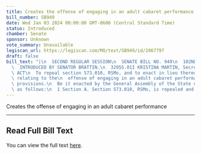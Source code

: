 ```yaml
---
title: Creates the offense of engaging in an adult cabaret performance
bill_number: SB949
date: Wed Jan 03 2024 00:00:00 GMT-0600 (Central Standard Time)
status: Introduced
chamber: Senate
sponsor: Unknown
vote_summary: Unavailable
legiscan_url: https://legiscan.com/MO/text/SB949/id/2867797
draft: false
bill_text: "|\n  SECOND REGULAR SESSION\n  SENATE BILL NO. 949\n  102ND GENERA L ASSEMBLY\n\
  \  INTRODUCED BY SENATOR BRATTIN.\n  3295S.01I KRISTINA MARTIN, Secretary\n  AN\
  \ ACT\n  To repeal section 573.010, RSMo, and to enact in lieu thereof two new sections\
  \ relating to the\n  offense of engaging in an adult cabaret performance, with penalty\
  \ provisions.\n  Be it enacted by the General Assembly of the State of Missouri,\
  \ as follows:\n  1 Section A. Section 573.010, RSMo, is repealed and two new"
---
```

Creates the offense of engaging in an adult cabaret performance

---

## Read Full Bill Text

You can view the full text [here](https://legiscan.com/MO/text/SB949/id/2867797).
